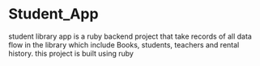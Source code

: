# Student_App
student library app  is a ruby backend project that take records of all data flow in the library which include Books, students, teachers and rental history. this project is built using ruby
